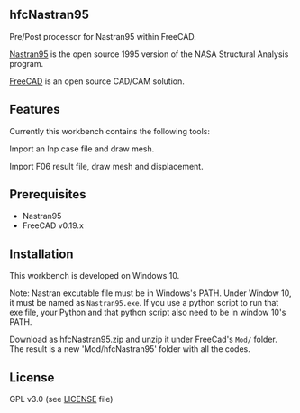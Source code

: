 ## hfcNastran95
Pre/Post processor for Nastran95 within FreeCAD.

[Nastran95](http://github.com/nasa/NASTRAN-95) is the open source 1995 version of the NASA Structural Analysis program.

[FreeCAD](https://freecadweb.org) is an open source CAD/CAM solution.

## Features 
Currently this workbench contains the following tools:

Import an Inp case file and draw mesh. 

Import F06 result file, draw mesh and displacement.

## Prerequisites

* Nastran95
* FreeCAD v0.19.x

## Installation
This workbench is developed on Windows 10.  

Note: Nastran excutable file must be in Windows's PATH. Under Window 10, it must be named as `Nastran95.exe`. If you use a python script to run that exe file, your Python and that python script also need to be in window 10's
PATH.

Download as hfcNastran95.zip and unzip it under FreeCad's `Mod/` folder. The result is a new 'Mod/hfcNastran95' folder with all the codes.

## License
GPL v3.0 (see [LICENSE](LICENCE) file)
